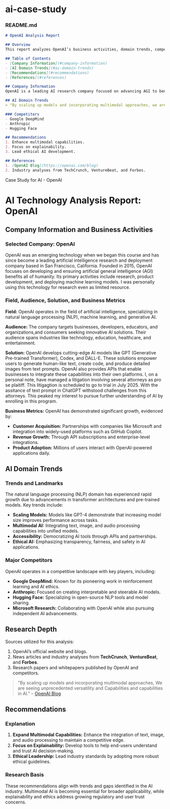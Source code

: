 # ai-case-study
### README.md

```markdown
# OpenAI Analysis Report

## Overview
This report analyzes OpenAI’s business activities, domain trends, competitors, and provides recommendations for continued success.

## Table of Contents
- [Company Information](#company-information)
- [AI Domain Trends](#ai-domain-trends)
- [Recommendations](#recommendations)
- [References](#references)

## Company Information
OpenAI is a leading AI research company focused on advancing AGI to benefit humanity.

## AI Domain Trends
> "By scaling up models and incorporating multimodal approaches, we are seeing unprecedented versatility in AI capabilities." – [OpenAI Blog](https://openai.com/blog)

### Competitors
- Google DeepMind
- Anthropic
- Hugging Face

## Recommendations
1. Enhance multimodal capabilities.
2. Focus on explainability.
3. Lead ethical AI development.

## References
1. [OpenAI Blog](https://openai.com/blog)
2. Industry analyses from TechCrunch, VentureBeat, and Forbes.
```





Case Study for AI - OpenAI 
# AI Technology Analysis Report: OpenAI

## Company Information and Business Activities

### Selected Company: OpenAI

OpenAI was an emerging technology when we began this course and has since become a leading artificial intelligence research and deployment company based in San Francisco, California. Founded in 2015, OpenAI focuses on developing and ensuring artificial general intelligence (AGI) benefits all of humanity. Its primary activities include research, product development, and deploying machine learning models.
I was personally using this technology for research even as limited resource.

### Field, Audience, Solution, and Business Metrics

**Field:** OpenAI operates in the field of artificial intelligence, specializing in natural language processing (NLP), machine learning, and generative AI.

**Audience:** The company targets businesses, developers, educators, and organizations,and consumers seeking innovative AI solutions. Their audience spans industries like technology, education, healthcare, and entertainment.

**Solution:** OpenAI develops cutting-edge AI models like GPT (Generative Pre-trained Transformer), Codex, and DALL-E. These solutions empower users to generate human-like text, create code, and produce detailed images from text prompts. OpenAI also provides APIs that enable businesses to integrate these capabilities into their own platforms. I, on a personal note, have managed a litigation involving several attorneys as pro se plaitiff. This litigagtion is scheduled to go to trial in July 2025. With the assitance of text prompt in ChatGPT withstood challenges from this attorneys. This peaked my interest to pursue further understanding of AI by enrolling in this program. 

**Business Metrics:** OpenAI has demonstrated significant growth, evidenced by:
- **Customer Acquisition:** Partnerships with companies like Microsoft and integration into widely-used platforms such as GitHub Copilot.
- **Revenue Growth:** Through API subscriptions and enterprise-level integrations.
- **Product Adoption:** Millions of users interact with OpenAI-powered applications daily.

## AI Domain Trends

### Trends and Landmarks

The natural language processing (NLP) domain has experienced rapid growth due to advancements in transformer architectures and pre-trained models. Key trends include:

- **Scaling Models:** Models like GPT-4 demonstrate that increasing model size improves performance across tasks.
- **Multimodal AI:** Integrating text, image, and audio processing capabilities into unified models.
- **Accessibility:** Democratizing AI tools through APIs and partnerships.
- **Ethical AI:** Emphasizing transparency, fairness, and safety in AI applications.

### Major Competitors

OpenAI operates in a competitive landscape with key players, including:
- **Google DeepMind:** Known for its pioneering work in reinforcement learning and AI ethics.
- **Anthropic:** Focused on creating interpretable and steerable AI models.
- **Hugging Face:** Specializing in open-source NLP tools and model sharing.
- **Microsoft Research:** Collaborating with OpenAI while also pursuing independent AI advancements.

## Research Depth

Sources utilized for this analysis:
1. OpenAI’s official website and blogs.
2. News articles and industry analyses from **TechCrunch**, **VentureBeat**, and **Forbes**.
3. Research papers and whitepapers published by OpenAI and competitors.

> "By scaling up models and incorporating multimodal approaches, We are seeing unprecedented versatility and Capabilities and capabilities in AI."
 – [OpenAI Blog](https://openai.com/blog)

## Recommendations

### Explanation

1. **Expand Multimodal Capabilities:** Enhance the integration of text, image, and audio processing to maintain a competitive edge.
2. **Focus on Explainability:** Develop tools to help end-users understand and trust AI decision-making.
3. **Ethical Leadership:** Lead industry standards by adopting more robust ethical guidelines.

### Research Basis

These recommendations align with trends and gaps identified in the AI industry. Multimodal AI is becoming essential for broader applicability, while explainability and ethics address growing regulatory and user trust concerns.




